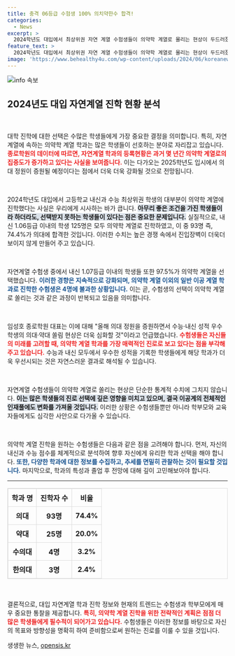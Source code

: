 ```yaml
---
title: 충격 06등급 수험생 100% 의치약한수 합격!
categories:
  - News
excerpt: >
  2024학년도 대입에서 최상위권 자연 계열 수험생들이 의약학 계열로 몰리는 현상이 두드러졌다. 의대 정원 증원으로 인해 경쟁이 더 치열해질 것이며, 1.5등급 이내 학생층에서 의약학 쏠림 정황이 더욱 심화할 것이라는 전문가의 전망이 주목받고 있다.
feature_text: >
  2024학년도 대입에서 최상위권 자연 계열 수험생들이 의약학 계열로 몰리는 현상이 두드러졌다. 의대 정원 증원으로 인해 경쟁이 더 치열해질 것이며, 1.5등급 이내 학생층에서 의약학 쏠림 정황이 더욱 심화할 것이라는 전문가의 전망이 주목받고 있다.
image: 'https://www.behealthy4u.com/wp-content/uploads/2024/06/koreanews.jpg'
---
```


<p><img src="https://www.behealthy4u.com/wp-content/uploads/2024/06/koreanews.jpg" alt="info 속보" /></p>

<h2 data-ke-size="size26">2024년도 대입 자연계열 진학 현황 분석</h2>

<p data-ke-size="size16">&nbsp;</p>

<p>대학 진학에 대한 선택은 수많은 학생들에게 가장 중요한 결정을 의미합니다. 특히, 자연계열에 속하는 의약학 계열 학과는 많은 학생들이 선호하는 분야로 자리잡고 있습니다. <b><span style="color: #ee2323;">종로학원의 데이터에 따르면, 자연계열 학과의 등록현황은 과거 몇 년간 의약학 계열로의 집중도가 증가하고 있다는 사실을 보여줍니다.</span></b> 이는 다가오는 2025학년도 입시에서 의대 정원이 증원될 예정이다는 점에서 더욱 더욱 강화될 것으로 전망됩니다.</p>

<p data-ke-size="size16">&nbsp;</p>

<p>2024학년도 대입에서 고등학교 내신과 수능 최상위권 학생의 대부분이 의약학 계열에 진학했다는 사실은 우리에게 시사하는 바가 큽니다. <b><span style="background-color: #21538527;">아무리 좋은 조건을 가진 학생들이라 하더라도, 선택받지 못하는 학생들이 있다는 점은 중요한 문제입니다.</span></b> 실질적으로, 내신 1.06등급 이내의 학생 125명은 모두 의약학 계열로 진학하였고, 이 중 93명 즉, 74.4%가 의대에 합격한 것입니다. 이러한 수치는 높은 경쟁 속에서 진입장벽이 더욱더 보이지 않게 만들어 주고 있습니다.</p>

<p data-ke-size="size16">&nbsp;</p>

<p>자연계열 수험생 중에서 내신 1.07등급 이내의 학생들 또한 97.5%가 의약학 계열을 선택했습니다. <b><span style="color: #1a5490;">이러한 경향은 지속적으로 강화되며, 의약학 계열 이외의 일반 이공 계열 학과로 진학한 수험생은 4명에 불과한 상황입니다.</span></b> 이는 곧, 수험생의 선택이 의약학 계열로 쏠리는 것과 같은 과정이 반복되고 있음을 의미합니다.</p>

<p data-ke-size="size16">&nbsp;</p>

<p>임성호 종로학원 대표는 이에 대해 "올해 의대 정원을 증원하면서 수능·내신 성적 우수 학생의 의대·약대 쏠림 현상은 더욱 심화할 것"이라고 언급했습니다. <b><span style="color: #ee2323;">수험생들은 자신들의 미래를 고려할 때, 의약학 계열 학과를 가장 매력적인 진로로 보고 있다는 점을 부각해 주고 있습니다.</span></b> 수능과 내신 모두에서 우수한 성적을 기록한 학생들에게 해당 학과가 더욱 우선시되는 것은 자연스러운 결과로 해석될 수 있습니다.</p>

<p data-ke-size="size16">&nbsp;</p>

<p>자연계열 수험생들이 의약학 계열로 쏠리는 현상은 단순한 통계적 수치에 그치지 않습니다. <b><span style="background-color: #21538527;">이는 많은 학생들의 진로 선택에 깊은 영향을 미치고 있으며, 결국 이공계의 전체적인 인재풀에도 변화를 가져올 것입니다.</span></b> 이러한 상황은 수험생들뿐만 아니라 학부모와 교육자들에게도 심각한 사안으로 다가올 수 있습니다.</p>

<p data-ke-size="size16">&nbsp;</p>

<p>의약학 계열 진학을 원하는 수험생들은 다음과 같은 점을 고려해야 합니다. 먼저, 자신의 내신과 수능 점수를 체계적으로 분석하여 향후 자신에게 유리한 학과 선택을 해야 합니다. <b><span style="color: #1a5490;">또한, 다양한 학과에 대한 정보를 수집하고, 추세를 면밀히 관찰하는 것이 필요할 것입니다.</span></b> 마지막으로, 학과의 특성과 졸업 후 전망에 대해 깊이 고민해보아야 합니다.</p>

<hr>

<table style="width: 100%; border: 1px solid #ddd; border-collapse: collapse;">
<thead>
<tr>
<th style="text-align: center; border: 1px solid #ddd; padding: 8px;"><b>학과 명</b></th>
<th style="text-align: center; border: 1px solid #ddd; padding: 8px;"><b>진학자 수</b></th>
<th style="text-align: center; border: 1px solid #ddd; padding: 8px;"><b>비율</b></th>
</tr>
</thead>
<tbody>
<tr>
<td style="text-align: center; border: 1px solid #ddd; padding: 8px;"><b>의대</b></td>
<td style="text-align: center; border: 1px solid #ddd; padding: 8px;"><b>93명</b></td>
<td style="text-align: center; border: 1px solid #ddd; padding: 8px;"><b>74.4%</b></td>
</tr>
<tr>
<td style="text-align: center; border: 1px solid #ddd; padding: 8px;"><b>약대</b></td>
<td style="text-align: center; border: 1px solid #ddd; padding: 8px;"><b>25명</b></td>
<td style="text-align: center; border: 1px solid #ddd; padding: 8px;"><b>20.0%</b></td>
</tr>
<tr>
<td style="text-align: center; border: 1px solid #ddd; padding: 8px;"><b>수의대</b></td>
<td style="text-align: center; border: 1px solid #ddd; padding: 8px;"><b>4명</b></td>
<td style="text-align: center; border: 1px solid #ddd; padding: 8px;"><b>3.2%</b></td>
</tr>
<tr>
<td style="text-align: center; border: 1px solid #ddd; padding: 8px;"><b>한의대</b></td>
<td style="text-align: center; border: 1px solid #ddd; padding: 8px;"><b>3명</b></td>
<td style="text-align: center; border: 1px solid #ddd; padding: 8px;"><b>2.4%</b></td>
</tr>
</tbody>
</table>

<p data-ke-size="size16">&nbsp;</p>

<p>결론적으로, 대입 자연계열 학과 진학 정보와 현재의 트렌드는 수험생과 학부모에게 매우 중요한 통찰을 제공합니다. <b><span style="color: #ee2323;">특히, 의약학 계열 진학을 위한 전략적인 계획은 점점 더 많은 학생들에게 필수적이 되어가고 있습니다.</span></b> 수험생들은 이러한 정보를 바탕으로 자신의 목표와 방향성을 명확히 하여 준비함으로써 원하는 진로를 이룰 수 있을 것입니다.</p>
생생한 뉴스, <a href="https://opensis.kr" rel="dofollow">opensis.kr</a>



